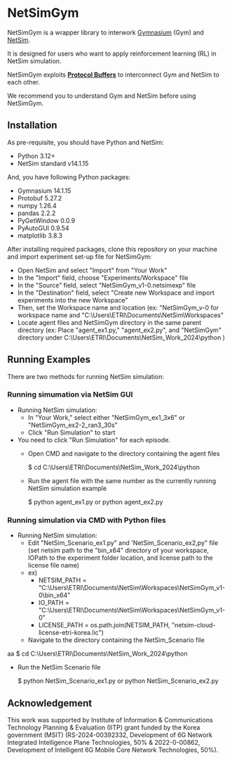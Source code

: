 # NetSimGym

NetSimGym is a wrapper library to interwork [Gymnasium](https://gymnasium.farama.org/) (Gym) and [NetSim](https://tetcos.com/). 

It is designed for users who want to apply reinforcement learning (RL) in NetSim simulation. 

NetSimGym exploits **[Protocol Buffers](https://protobuf.dev/)** to interconnect Gym and NetSim to each other. 

We recommend you to understand Gym and NetSim before using NetSimGym. 

## Installation

As pre-requisite, you should have Python and NetSim: 
- Python 3.12+
- NetSim standard v14.1.15

And, you have following Python packages:
- Gymnasium 14.1.15
- Protobuf 5.27.2
- numpy 1.26.4
- pandas 2.2.2
- PyGetWindow 0.0.9
- PyAutoGUI 0.9.54
- matplotlib 3.8.3

After installing required packages, clone this repository on your machine and import experiment set-up file for NetSimGym:
- Open NetSim and select "Import" from "Your Work"
- In the "Import" field, choose "Experiments/Workspace" file
- In the "Source" field, select "NetSimGym_v1-0.netsimexp" file
- In the "Destination" field, select "Create new Workspace and import experiments into the new Workspace"
- Then, set the Workspace name and location (ex: "NetSimGym_v-0 for workspace name and "C:\Users\ETRI\Documents\NetSim\Workspaces"
- Locate agent files and NetSimGym directory in the same parent directory (ex: Place "agent_ex1.py," "agent_ex2.py", and "NetSimGym" directory under C:\Users\ETRI\Documents\NetSim_Work_2024\python )

## Running Examples

There are two methods for running NetSim simulation: 

### Running simumation via NetSim GUI

- Running NetSim simulation:
  - In "Your Work," select either "NetSimGym_ex1_3x6" or "NetSimGym_ex2-2_ran3_30s"
  - Click "Run Simulation" to start
- You need to click "Run Simulation" for each episode.
  - Open CMD and navigate to the directory containing the agent files
  
    $ cd C:\Users\ETRI\Documents\NetSim_Work_2024\python
  
  - Run the agent file with the same number as the currently running NetSim simulation example
  
    $ python agent_ex1.py or python agent_ex2.py

### Running simulation via CMD with Python files

- Running NetSim simulation:
  - Edit "NetSim_Scenario_ex1.py" and 'NetSim_Scenario_ex2,py" file (set netsim path to the "bin_x64" directory of your workspace, IOPath to the experiment folder location, and license path to the license file name)
  - ex)
    - NETSIM_PATH = "C:\\Users\\ETRI\\Documents\\NetSim\\Workspaces\\NetSimGym_v1-0\\bin_x64"
    - IO_PATH = "C:\\Users\\ETRI\\Documents\\NetSim\\Workspaces\\NetSimGym_v1-0"
    - LICENSE_PATH = os.path.join(NETSIM_PATH, "netsim-cloud-license-etri-korea.lic")
  - Navigate to the directory containing the NetSim_Scenario file

aa
    $ cd C:\Users\ETRI\Documents\NetSim_Work_2024\python
    
  - Run the NetSim Scenario file

    $ python NetSim_Scenario_ex1.py or python NetSim_Scenario_ex2.py

    
## Acknowledgement

This work was supported by Institute of Information & Communications Technology Planning & Evaluation (IITP) grant funded by the Korea government (MSIT) (RS-2024-00392332, Development of 6G Network Integrated Intelligence Plane Technologies, 50% & 2022-0-00862, Development of Intelligent 6G Mobile Core Network Technologies, 50%). 
